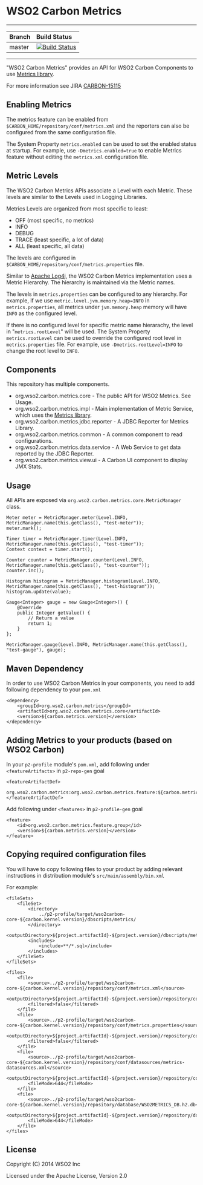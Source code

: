 WSO2 Carbon Metrics
===================

---
|  Branch | Build Status |
| :------ |:------------ | 
| master  | [![Build Status](https://wso2.org/jenkins/buildStatus/icon?job=carbon-metrics)](https://wso2.org/jenkins/job/carbon-metrics/) |
---

"WSO2 Carbon Metrics" provides an API for WSO2 Carbon Components to use [Metrics library](https://dropwizard.github.io/metrics/).

For more information see JIRA [CARBON-15115](https://wso2.org/jira/browse/CARBON-15115)

## Enabling Metrics

The metrics feature can be enabled from `$CARBON_HOME/repository/conf/metrics.xml` and the reporters can also be configured from the same configuration file. 

The System Property `metrics.enabled` can be used to set the enabled status at startup. For example, use `-Dmetrics.enabled=true` to enable Metrics feature without editing the `metrics.xml` configuration file.


## Metric Levels

The WSO2 Carbon Metrics APIs associate a Level with each Metric. These levels are similar to the Levels used in Logging Libraries. 

Metrics Levels are organized from most specific to least:

  - OFF (most specific, no metrics)
  - INFO
  - DEBUG
  - TRACE (least specific, a lot of data)
  - ALL (least specific, all data)

The levels are configured in `$CARBON_HOME/repository/conf/metrics.properties` file.

Similar to [Apache Log4j](https://logging.apache.org/log4j/1.2/), the WSO2 Carbon Metrics implementation uses a Metric Hierarchy. The hierarchy is maintained via the Metric names.

The levels in `metrics.properties` can be configured to any hierarchy. For example, if we use `metric.level.jvm.memory.heap=INFO` in  `metrics.properties`, all metrics under `jvm.memory.heap` memory will have `INFO` as the configured level.

If there is no configured level for specific metric name hierarachy, the level in "`metrics.rootLevel`" will be used. The  System Property `metrics.rootLevel` can be used to override the configured root level in `metrics.properties` file. For example, use `-Dmetrics.rootLevel=INFO` to change the root level to `INFO`.


## Components

This repository has multiple components.

  - org.wso2.carbon.metrics.core - The public API for WSO2 Metrics. See Usage.
  - org.wso2.carbon.metrics.impl - Main implementation of Metric Service, which uses the [Metrics library](https://dropwizard.github.io/metrics/).
  - org.wso2.carbon.metrics.jdbc.reporter - A JDBC Reporter for Metrics Library.
  - org.wso2.carbon.metrics.common - A common component to read configurations.
  - org.wso2.carbon.metrics.data.service - A Web Service to get data reported by the JDBC Reporter.
  - org.wso2.carbon.metrics.view.ui - A Carbon UI component to display JMX Stats.

## Usage

All APIs are exposed via `org.wso2.carbon.metrics.core.MetricManager` class.

```
Meter meter = MetricManager.meter(Level.INFO, MetricManager.name(this.getClass(), "test-meter"));
meter.mark();

Timer timer = MetricManager.timer(Level.INFO, MetricManager.name(this.getClass(), "test-timer"));
Context context = timer.start();

Counter counter = MetricManager.counter(Level.INFO, MetricManager.name(this.getClass(), "test-counter"));
counter.inc();

Histogram histogram = MetricManager.histogram(Level.INFO, MetricManager.name(this.getClass(), "test-histogram"));
histogram.update(value);

Gauge<Integer> gauge = new Gauge<Integer>() {
    @Override
    public Integer getValue() {
        // Return a value
        return 1;
    }
};

MetricManager.gauge(Level.INFO, MetricManager.name(this.getClass(), "test-gauge"), gauge);
```

## Maven Dependency

In order to use WSO2 Carbon Metrics in your components, you need to add following dependency to your `pom.xml`

```
<dependency>
    <groupId>org.wso2.carbon.metrics</groupId>
    <artifactId>org.wso2.carbon.metrics.core</artifactId>
    <version>${carbon.metrics.version}</version>
</dependency>
```

## Adding Metrics to your products (based on WSO2 Carbon)

In your `p2-profile` module's `pom.xml`, add following under `<featureArtifacts>` in `p2-repo-gen` goal

```
<featureArtifactDef>
    org.wso2.carbon.metrics:org.wso2.carbon.metrics.feature:${carbon.metrics.version}
</featureArtifactDef>
```

Add following under `<features>` in `p2-profile-gen` goal

```
<feature>
    <id>org.wso2.carbon.metrics.feature.group</id>
    <version>${carbon.metrics.version}</version>
</feature>
```

## Copying required configuration files

You will have to copy following files to your product by adding relevant instructions in distribution module's `src/main/assembly/bin.xml`

For example:

```
<fileSets>
    <fileSet>
        <directory>
            ../p2-profile/target/wso2carbon-core-${carbon.kernel.version}/dbscripts/metrics/
        </directory>
        <outputDirectory>${project.artifactId}-${project.version}/dbscripts/metrics</outputDirectory>
        <includes>
            <include>**/*.sql</include>
        </includes>
    </fileSet>
</fileSets>

<files>
    <file>
        <source>../p2-profile/target/wso2carbon-core-${carbon.kernel.version}/repository/conf/metrics.xml</source>
        <outputDirectory>${project.artifactId}-${project.version}/repository/conf/</outputDirectory>
        <filtered>false</filtered>
    </file>
    <file>
        <source>../p2-profile/target/wso2carbon-core-${carbon.kernel.version}/repository/conf/metrics.properties</source>
        <outputDirectory>${project.artifactId}-${project.version}/repository/conf/</outputDirectory>
        <filtered>false</filtered>
    </file>
    <file>
        <source>../p2-profile/target/wso2carbon-core-${carbon.kernel.version}/repository/conf/datasources/metrics-datasources.xml</source>
        <outputDirectory>${project.artifactId}-${project.version}/repository/conf/datasources/</outputDirectory>
        <fileMode>644</fileMode>
    </file>
    <file>
        <source>../p2-profile/target/wso2carbon-core-${carbon.kernel.version}/repository/database/WSO2METRICS_DB.h2.db</source>
        <outputDirectory>${project.artifactId}-${project.version}/repository/database/</outputDirectory>
        <fileMode>644</fileMode>
    </file>
</files>
```

## License

Copyright (C) 2014 WSO2 Inc

Licensed under the Apache License, Version 2.0
